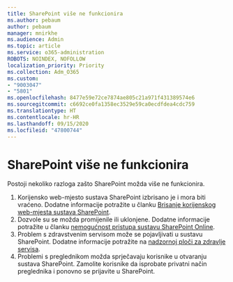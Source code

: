 ```yaml
---
title: SharePoint više ne funkcionira
ms.author: pebaum
author: pebaum
manager: mnirkhe
ms.audience: Admin
ms.topic: article
ms.service: o365-administration
ROBOTS: NOINDEX, NOFOLLOW
localization_priority: Priority
ms.collection: Adm_O365
ms.custom:
- "9003047"
- "5801"
ms.openlocfilehash: 8477e59e72ce7874ae805c21a971f431389574e6
ms.sourcegitcommit: c6692ce0fa1358ec3529e59ca0ecdfdea4cdc759
ms.translationtype: HT
ms.contentlocale: hr-HR
ms.lasthandoff: 09/15/2020
ms.locfileid: "47800744"
---
```

# <a name="sharepoint-is-no-longer-working"></a>SharePoint više ne funkcionira

Postoji nekoliko razloga zašto SharePoint možda više ne funkcionira.

1. Korijensko web-mjesto sustava SharePoint izbrisano je i mora biti vraćeno. Dodatne informacije potražite u članku [Brisanje korijenskog web-mjesta sustava SharePoint](https://docs.microsoft.com/sharepoint/troubleshoot/sites/url-that-resides-under-root-site-collection-is-broken).
2. Dozvole su se možda promijenile ili uklonjene. Dodatne informacije potražite u članku [nemogućnost pristupa sustavu SharePoint Online](https://docs.microsoft.com/sharepoint/troubleshoot/sharing-and-permissions/sharepoint-online-inaccessible).
3. Problem s zdravstvenim servisom može se pojavljivati u sustavu SharePoint. Dodatne informacije potražite na [nadzornoj ploči za zdravlje servisa](https://admin.microsoft.com/AdminPortal/Home#/servicehealth).
4. Problemi s preglednikom možda sprječavaju korisnike u otvaranju sustava SharePoint. Zamolite korisnike da isprobate privatni način preglednika i ponovno se prijavite u SharePoint.
